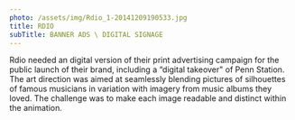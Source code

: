```yaml
---
photo: /assets/img/Rdio_1-20141209190533.jpg
title: RDIO
subTitle: BANNER ADS \ DIGITAL SIGNAGE
---
```

<p>Rdio needed an digital version of their print advertising campaign for the public launch of their brand, including a “digital takeover" of Penn Station. The art direction was aimed at seamlessly blending pictures of silhouettes of famous musicians in variation with imagery from music albums they loved. The challenge was to make each image readable and distinct within the animation.</p>